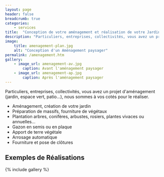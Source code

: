 ```yaml
---
layout: page
header: false
breadcrumb: true
categories:
    - services
title:  "Conception de votre aménagement et réalisation de votre Jardin"
description: "Particuliers, entreprises, collectivités, vous avez un projet d'aménagement (jardin, espace vert, patio…), nous sommes à vos cotés pour le réaliser."
image:
    title: amenagement-plan.jpg
    alt: "Conception d'un Aménagement paysager"
permalink: /amenagement.htm
gallery:
    - image_url: amenagement-av.jpg
        caption: Avant l'aménagement paysager
    - image_url: amenagement-ap.jpg
        caption: Après l'aménagement paysager
---
```

Particuliers, entreprises, collectivités, vous avez un projet d'aménagement (jardin, espace vert, patio…), nous sommes à vos cotés pour le réaliser.
* Aménagement, création de votre jardin
* Préparation de massifs, fourniture de végétaux
* Plantation arbres, conifères, arbustes, rosiers, plantes vivaces ou annuelles…
* Gazon en semis ou en plaque
* Apport de terre végétale
* Arrosage automatique
* Fourniture et pose de clôtures
## Exemples de Réalisations
{% include gallery %}
